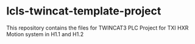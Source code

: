 # lcls-twincat-template-project

This repository contains the files for TWINCAT3 PLC Project for TXI HXR Motion system in H1.1 and H1.2
